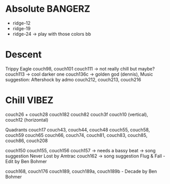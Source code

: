 
# Absolute BANGERZ
- ridge-12
- ridge-19
- ridge-24 -> play with those colors bb

# Descent
Trippy Eagle
couch98, couch101
couch111 -> not really chill but maybe?
couch113 -> cool darker one
couch136c -> golden god (dennis), Music suggestion: Aftershock by admo
couch212, couch213, couch216


# Chill VIBEZ
couch26 + couch28
couch182
couch82
couch3f
couch10 (vertical), couch12 (horizontal)

Quadrants
couch17
couch43, couch44, couch48
couch55, couch58, couch59
couch65
couch66, couch74, couch81, couch83, couch85, couch86, couch208

couch150
couch155, couch156
couch157 -> needs a bassy beat -> song suggestion Never Lost by Amtrac
couch162 -> song suggestion Flug & Fall - Edit by Ben Bohmer

couch168, couch176
couch189, couch189a, couch189b - Decade by Ben Bohmer

